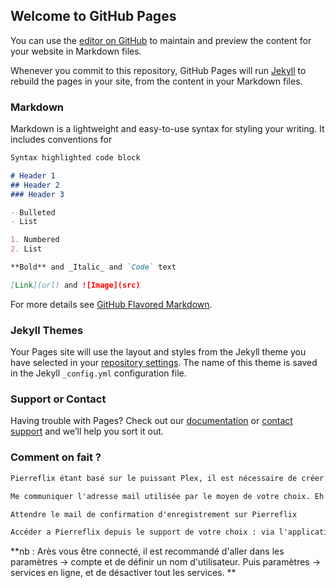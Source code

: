 ## Welcome to GitHub Pages

You can use the [editor on GitHub](https://github.com/margotp37/pierreflix/edit/master/README.md) to maintain and preview the content for your website in Markdown files.

Whenever you commit to this repository, GitHub Pages will run [Jekyll](https://jekyllrb.com/) to rebuild the pages in your site, from the content in your Markdown files.

### Markdown

Markdown is a lightweight and easy-to-use syntax for styling your writing. It includes conventions for

```markdown
Syntax highlighted code block

# Header 1
## Header 2
### Header 3

- Bulleted
- List

1. Numbered
2. List

**Bold** and _Italic_ and `Code` text

[Link](url) and ![Image](src)
```

For more details see [GitHub Flavored Markdown](https://guides.github.com/features/mastering-markdown/).

### Jekyll Themes

Your Pages site will use the layout and styles from the Jekyll theme you have selected in your [repository settings](https://github.com/margotp37/pierreflix/settings). The name of this theme is saved in the Jekyll `_config.yml` configuration file.

### Support or Contact

Having trouble with Pages? Check out our [documentation](https://help.github.com/categories/github-pages-basics/) or [contact support](https://github.com/contact) and we’ll help you sort it out.


### Comment on fait ?

```markdown
Pierreflix étant basé sur le puissant Plex, il est nécessaire de créer un compte sur le site de Plex (de préférence avec un mail @gmail.com) : [Inscription](https://www.plex.tv/sign-up/)

Me communiquer l'adresse mail utilisée par le moyen de votre choix. Eh oui, si vous êtes arrivés ici, c'est que vous me connaissez.

Attendre le mail de confirmation d'enregistrement sur Pierreflix

Accéder a Pierreflix depuis le support de votre choix : via l'application iOS ou Android, sur votre TV connectée, l'application PC, ou directement sur le site : [Pierreflix](https://pierrelegeek.ovh)
   ```
   
   **nb : Arès vous être connecté, il est recommandé d'aller dans les paramètres -> compte et de définir un nom d'utilisateur. Puis paramètres -> services en ligne, et de désactiver tout les services. **
